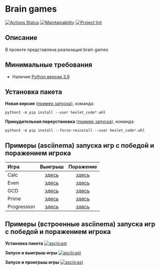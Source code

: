 # Brain games

[![Actions Status](https://github.com/taa2021/python-project-lvl1/workflows/hexlet-check/badge.svg)](https://github.com/taa2021/python-project-lvl1/actions)
[![Maintainability](https://api.codeclimate.com/v1/badges/a99a88d28ad37a79dbf6/maintainability)](https://api.codeclimate.com/v1/badges/a99a88d28ad37a79dbf6/maintainability)
[![Project lint](https://github.com/taa2021/python-project-lvl1/actions/workflows/project-lint.yml/badge.svg?branch=main)](https://github.com/taa2021/python-project-lvl1/actions/workflows/project-lint.yml)

## Описание

В проекте представлена реализация brain games

## Минимальные требования

- Наличие [Python версии 3.9](https://www.python.org/downloads/)

## Установка пакета

**Новая версия** ([пример запуска](https://asciinema.org/a/3TcJvshWatDwPEIFaMJggSdp4)), команда:
```
python3 -m pip install --user hexlet_code*.whl
```

**Принудительная переустановка** ([пример запуска](https://asciinema.org/a/mb1j7QCRHShjdm8FblXaGuaxj)), команда:
```
python3 -m pip install --force-reinstall --user hexlet_code*.whl
```

## Примеры (asciinema) запуска игр с победой и поражением игрока

| Игра | Выигрыш | Поражение |
| :---         |     :---:      |    :---:   |
| Calc   | [здесь](https://asciinema.org/a/56rr2tdOZjlLXKmra5JwlPEvw) | [здесь](https://asciinema.org/a/oz41FjWbUBynVxZNXK1TaouS3) |
| Even   | [здесь](https://asciinema.org/a/s7xRDpPTdIb2QhudCDI7Cad6G) | [здесь](https://asciinema.org/a/z7fffIzgVNPE0x0DyplOb7xoE) |
| GCD   | [здесь](https://asciinema.org/a/d7uQ4GmidF0NzoNX20t8aIZgO) | [здесь](https://asciinema.org/a/ily8LvnJJKLEaL1qOUOCevxL9) |
| Prime   | [здесь](https://asciinema.org/a/5Nl1DFhfIg4W533tKCYFZCcyu) | [здесь](https://asciinema.org/a/tkSagODaw4JcoauJHBMMxhmPe) |
| Progression   | [здесь](https://asciinema.org/a/OUBE778y7KQp7b6vO1KQwiaUz) | [здесь](https://asciinema.org/a/mtE9CxZORFc1ncK2oJnhCgN9L) |

## Примеры (встроенные asciinema) запуска игр с победой и поражением игрока

**Установка пакета**
[![asciicast](https://asciinema.org/a/3TcJvshWatDwPEIFaMJggSdp4.svg)](https://asciinema.org/a/3TcJvshWatDwPEIFaMJggSdp4)

**Запуск и выигрыш игры**
[![asciicast](https://asciinema.org/a/s7xRDpPTdIb2QhudCDI7Cad6G.svg)](https://asciinema.org/a/s7xRDpPTdIb2QhudCDI7Cad6G)

**Запуск и проигрыш игры**
[![asciicast](https://asciinema.org/a/z7fffIzgVNPE0x0DyplOb7xoE.svg)](https://asciinema.org/a/z7fffIzgVNPE0x0DyplOb7xoE)
